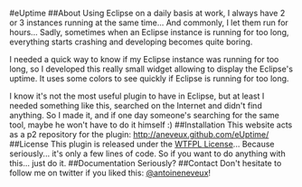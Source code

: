 #eUptime
##About
Using Eclipse on a daily basis at work, I always have 2 or 3 instances running at the same time... And commonly, I let them run for hours...
Sadly, sometimes when an Eclipse instance is running for too long, everything starts crashing and developing becomes quite boring.

I needed a quick way to know if my Eclipse instance was running for too long, so I developed this really small widget allowing to display the Eclipse's uptime. It uses some colors to see quickly if Eclipse is running for too long.

I know it's not the most useful plugin to have in Eclipse, but at least I needed something like this, searched on the Internet and didn't find anything. So I made it, and if one day someone's searching for the same tool, maybe he won't have to do it himself :)
##Installation
This website acts as a p2 repository for the plugin: http://aneveux.github.com/eUptime/
##License
This plugin is released under the [WTFPL License](http://www.wtfpl.net/txt/copying/)... Because seriously... it's only a few lines of code. So if you want to do anything with this... just do it.
##Documentation
Seriously?
##Contact
Don't hesitate to follow me on twitter if you liked this: [@antoineneveux](http://twitter.com/antoineneveux)!
